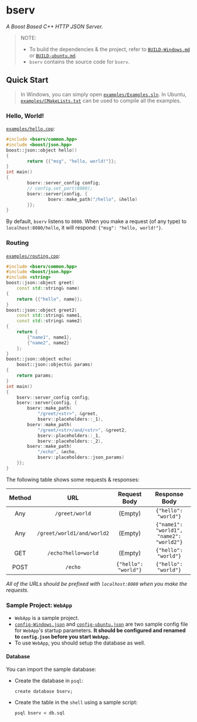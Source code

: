 # bserv

*A Boost Based C++ HTTP JSON Server.*

> NOTE:
> 
> - To build the dependencies & the project, refer to [`BUILD-Windows.md`](BUILD-Windows.md) or [`BUILD-ubuntu.md`](BUILD-ubuntu.md).
> - `bserv` contains the source code for `bserv`.

## Quick Start

> In Windows, you can simply open [`examples/Examples.sln`](examples/Examples.sln). In Ubuntu, [`examples/CMakeLists.txt`](examples/CMakeLists.txt) can be used to compile all the examples.

### Hello, World!

[`examples/hello.cpp`](examples/hello.cpp):

```C++
#include <bserv/common.hpp>
#include <boost/json.hpp>
boost::json::object hello()
{
        return {{"msg", "hello, world!"}};
}
int main()
{
        bserv::server_config config;
        // config.set_port(8080);
        bserv::server{config, {
                bserv::make_path("/hello", &hello)
        }};
}
```

By default, `bserv` listens to `8080`. When you make a request (of any type) to `localhost:8080/hello`, it will respond: `{"msg": "hello, world!"}`.

### Routing

[`examples/routing.cpp`](examples/routing.cpp):

```C++
#include <bserv/common.hpp>
#include <boost/json.hpp>
#include <string>
boost::json::object greet(
    const std::string& name)
{
    return {{"hello", name}};
}
boost::json::object greet2(
    const std::string& name1,
    const std::string& name2)
{
    return {
        {"name1", name1},
        {"name2", name2}
    };
}
boost::json::object echo(
    boost::json::object&& params)
{
    return params;
}
int main()
{
    bserv::server_config config;
    bserv::server{config, {
        bserv::make_path(
            "/greet/<str>", &greet,
            bserv::placeholders::_1),
        bserv::make_path(
            "/greet/<str>/and/<str>", &greet2,
            bserv::placeholders::_1,
            bserv::placeholders::_2),
        bserv::make_path(
            "/echo", &echo,
            bserv::placeholders::json_params)
    }};
}
```

The following table shows some requests & responses:

| Method | URL                        | Request Body         | Response Body                            |
|:------:|:--------------------------:|:--------------------:|:----------------------------------------:|
| Any    | `/greet/world`             | (Empty)              | `{"hello": "world"}`                     |
| Any    | `/greet/world1/and/world2` | (Empty)              | `{"name1": "world1", "name2": "world2"}` |
| GET    | `/echo?hello=world`        | (Empty)              | `{"hello": "world"}`                     |
| POST   | `/echo`                    | `{"hello": "world"}` | `{"hello": "world"}`                     |

*All of the URLs should be prefixed with `localhost:8080` when you make the requests.*

### Sample Project: `WebApp`

- `WebApp` is a sample project.
- [`config-Windows.json`](config-Windows.json) and [`config-ubuntu.json`](config-ubuntu.json) are two sample config file for `WebApp`'s startup parameters. **It should be configured and renamed to `config.json` before you start `WebApp`.**
- To use `WebApp`, you should setup the database as well.

#### Database

You can import the sample database:

- Create the database in `psql`:
  
  ```
  create database bserv;
  ```

- Create the table in the `shell` using a sample script:
  
  ```
  psql bserv < db.sql
  ```
